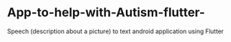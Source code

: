 # App-to-help-with-Autism-flutter-
Speech (description about a picture) to text android application using Flutter
